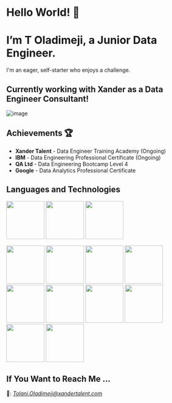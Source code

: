 # Hello World! 👋
# I’m T Oladimeji, a Junior Data Engineer. 
I'm an eager, self-starter who enjoys a challenge.

## Currently working with Xander as a Data Engineer Consultant!
![image](https://github.com/T-meji/T-Oladimeji/assets/132289124/58cf5891-7895-4ce6-a747-b7364cb66b59)


## Achievements 🏆
- **Xander Talent** - Data Engineer Training Academy (Ongoing)
- **IBM** - Data Engineering Professional Certificate (Ongoing)
- **QA Ltd** - Data Engineering Bootcamp Level 4
- **Google** - Data Analytics Professional Certificate

## Languages and Technologies
<img src="https://cdn.jsdelivr.net/gh/devicons/devicon/icons/python/python-original-wordmark.svg" width="100" height="100" /> <img src="https://www.svgrepo.com/show/341068/sql.svg" width="100" height="100" /> <img src="https://cdn.jsdelivr.net/gh/devicons/devicon/icons/r/r-original.svg" width="100" height="100" />

<img src="https://cdn.jsdelivr.net/gh/devicons/devicon/icons/jupyter/jupyter-original-wordmark.svg" width="100" height="100" /> <img src="https://cdn.jsdelivr.net/gh/devicons/devicon/icons/kaggle/kaggle-original-wordmark.svg" width="100" height="100" /> <img src="https://cdn.jsdelivr.net/gh/devicons/devicon/icons/mysql/mysql-original-wordmark.svg" width="100" height="100" /> <img src="https://cdn.jsdelivr.net/gh/devicons/devicon/icons/numpy/numpy-original-wordmark.svg" width="100" height="100" /> <img src="https://cdn.jsdelivr.net/gh/devicons/devicon/icons/pandas/pandas-original-wordmark.svg" width="100" height="100" /> <img src="https://cdn.jsdelivr.net/gh/devicons/devicon/icons/postgresql/postgresql-original-wordmark.svg" width="100" height="100" /> <img src="https://cdn.jsdelivr.net/gh/devicons/devicon/icons/github/github-original-wordmark.svg" width="100" height="100" /> <img src="https://cdn.jsdelivr.net/gh/devicons/devicon/icons/googlecloud/googlecloud-original-wordmark.svg" width="100" height="100" /> <img src= "https://cdn.worldvectorlogo.com/logos/tableau-logo-1.svg" width="100" height="100" /> <img src= "https://logohistory.net/wp-content/uploads/2023/05/Power-BI-Symbol.png" width="100" height="100" />



## If You Want to Reach Me ... 
📧: *Tolani.Oladimeji@xandertalent.com*

<!---
T-meji/T-meji is a ✨ special ✨ repository because its `README.md` (this file) appears on your GitHub profile.
You can click the Preview link to take a look at your changes.
--->
